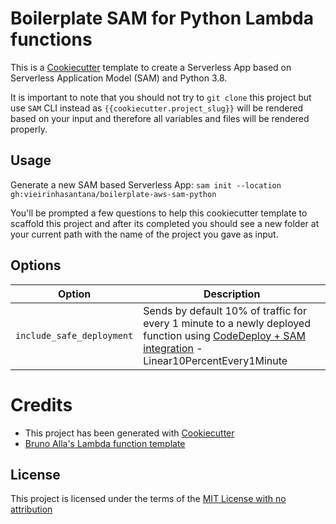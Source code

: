# Boilerplate SAM for Python Lambda functions

This is a [Cookiecutter](https://github.com/audreyr/cookiecutter) template to create a Serverless App based on Serverless Application Model (SAM) and Python 3.8.

It is important to note that you should not try to `git clone` this project but use `SAM` CLI instead as ``{{cookiecutter.project_slug}}`` will be rendered based on your input and therefore all variables and files will be rendered properly.

## Usage

Generate a new SAM based Serverless App: `sam init --location gh:vieirinhasantana/boilerplate-aws-sam-python`

You'll be prompted a few questions to help this cookiecutter template to scaffold this project and after its completed you should see a new folder at your current path with the name of the project you gave as input.

## Options
Option | Description
------------------------------------------------- | ---------------------------------------------------------------------------------
`include_safe_deployment` | Sends by default 10% of traffic for every 1 minute to a newly deployed function using [CodeDeploy + SAM integration](https://github.com/awslabs/serverless-application-model/blob/master/docs/safe_lambda_deployments.rst) - Linear10PercentEvery1Minute

# Credits
* This project has been generated with [Cookiecutter](https://github.com/audreyr/cookiecutter)
* [Bruno Alla's Lambda function template](https://github.com/browniebroke/cookiecutter-lambda-function)

License
-------
This project is licensed under the terms of the [MIT License with no attribution](/LICENSE)
